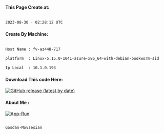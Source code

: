 
   
#### This Page Create at:

```bash

2023-08-30 - 02:28:12 UTC

```

#### Create By Machine:

```bash

Host Name : fv-az448-717

platform  : Linux-5.15.0-1041-azure-x86_64-with-debian-bookworm-sid

Ip Local  : 10.1.0.193

```
#### Download This code Here:

[![GitHub release (latest by date)](https://img.shields.io/github/v/release/Gosdan-Movsesian/Gosdan?style=for-the-badge&label=Download)](https://github.com/Gosdan-Movsesian/Gosdan/releases) 

</p> 

#### About Me :

[![App-Run](https://github.com/Gosdan-Movsesian/Gosdan/actions/workflows/App-Run.yml/badge.svg)](https://github.com/Gosdan-Movsesian/Gosdan/actions/workflows/App-Run.yml)

```bash

Gosdan-Movsesian

```

